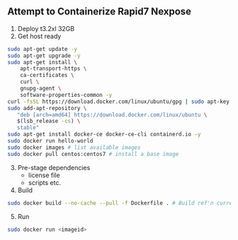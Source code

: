 ## Attempt to Containerize Rapid7 Nexpose
1. Deploy t3.2xl 32GB
2. Get host ready
```bash
sudo apt-get update -y
sudo apt-get upgrade -y
sudo apt-get install \
    apt-transport-https \
    ca-certificates \
    curl \
    gnupg-agent \
    software-properties-common -y
curl -fsSL https://download.docker.com/linux/ubuntu/gpg | sudo apt-key add -
sudo add-apt-repository \
   "deb [arch=amd64] https://download.docker.com/linux/ubuntu \
   $(lsb_release -cs) \
   stable"
sudo apt-get install docker-ce docker-ce-cli containerd.io -y
sudo docker run hello-world
sudo docker images # list available images
sudo docker pull centos:centos7 # install a base image
```
3. Pre-stage dependencies
    - license file
    - scripts etc.
4. Build
```bash
sudo docker build --no-cache --pull -f Dockerfile . # Build ref'n current directory for dependencies
```
5. Run
```bash
sudo docker run <imageid>
```